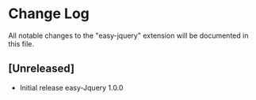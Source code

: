 # Change Log

All notable changes to the "easy-jquery" extension will be documented in this file.



## [Unreleased]

- Initial release easy-Jquery 1.0.0